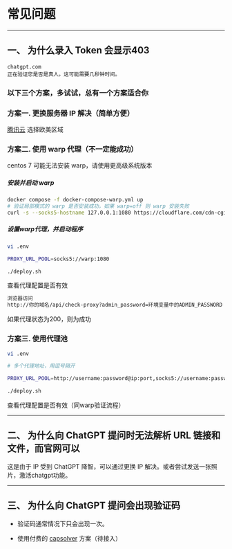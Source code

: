 # 常见问题
--- 
## 一、 为什么录入 Token 会显示403

```
chatgpt.com
正在验证您是否是真人。这可能需要几秒钟时间。
```

### 以下三个方案，多试试，总有一个方案适合你

### 方案一. 更换服务器 IP 解决（简单方便）
[腾讯云](https://curl.qcloud.com/0JAXkoF1) 选择欧美区域

### 方案二. 使用 warp 代理（不一定能成功）

centos 7 可能无法安装 warp，请使用更高级系统版本

##### 安装并启动 warp

```bash
docker compose -f docker-compose-warp.yml up
# 验证局部模式的 warp 是否安装成功，如果 warp=off 则 warp 安装失败
curl -s --socks5-hostname 127.0.0.1:1080 https://cloudflare.com/cdn-cgi/trace |grep warp
```

##### 设置warp代理，并启动程序
```bash
vi .env

PROXY_URL_POOL=socks5://warp:1080

./deploy.sh
```
查看代理配置是否有效

```bash
浏览器访问
http://你的域名/api/check-proxy?admin_password=环境变量中的ADMIN_PASSWORD

```

如果代理状态为200，则为成功


### 方案三. 使用代理池
```bash
vi .env

# 多个代理地址，用逗号隔开

PROXY_URL_POOL=http://username:password@ip:port,socks5://username:password@ip:port

./deploy.sh
```
查看代理配置是否有效（同warp验证流程）


--- 

## 二、 为什么向 ChatGPT 提问时无法解析 URL 链接和文件，而官网可以

这是由于 IP 受到 ChatGPT 降智，可以通过更换 IP 解决。或者尝试发送一张照片，激活chatgpt功能。

--- 

## 三、 为什么向 ChatGPT 提问会出现验证码

- 验证码通常情况下只会出现一次。

- 使用付费的 [capsolver](https://dashboard.capsolver.com/passport/register?inviteCode=GT8NyMFVF0bG) 方案（待接入）
